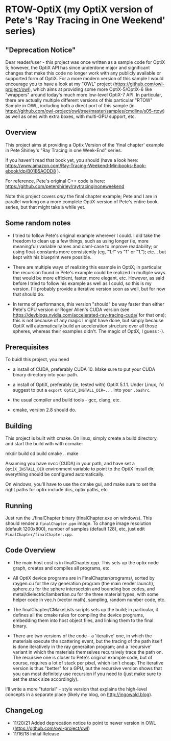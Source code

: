 # RTOW-OptiX (my OptiX version of Pete's 'Ray Tracing in One Weekend' series)

## "Deprecation Notice"

Dear reader/user - this project was once written as a sample code for
OptiX 5; however, the OptiX API has since underdone major and significant
changes that make this code no longer work with any publicly available or supported
form of OptiX. For a more modern version of this sample I would encourage
you to have a look at my "OWL" project (https://github.com/owl-project/owl),
which aims at providing some  more OptiX-5/OptiX-6 like "wrappers"
around today's much more low-level OptiX-7 API. In particular, there
are actually multiple different versions of this particular "RTOW" Sample
in OWL, including both a direct port of this sample (in 
https://github.com/owl-project/owl/tree/master/samples/cmdline/s05-rtow)
as well as ones with extra boxes, with multi-GPU support, etc. 

## Overview

This project aims at providing a Optix Version of the 'final chapter'
example in Pete Shirley's "Ray Tracing in one Week-End" series.

If you haven't read that book yet, you should (have a look here:
https://www.amazon.com/Ray-Tracing-Weekend-Minibooks-Book-ebook/dp/B01B5AODD8
).

For reference, Pete's original C++ code is here:
https://github.com/petershirley/raytracinginoneweekend

Note this project covers *only* the final chapter example; Pete and I
are in parallel working on a more complete OptiX-version of Pete's
entire book series, but that might take a while yet.

## Some random notes

- I tried to follow Pete's original example wherever I could. I did
  take the freedom to clean up a few things, such as using longer (ie,
  more meaningful) variable names and caml-case to improve
  readability; or using float-constants more consistently (eg, "1.f"
  vs "1" or "1."); etc... but kept with his blueprint were
  possible. 

- There are multiple ways of realizing this example in OptiX; in
  particular the recursion found in Pete's example could be realized
  in multiple ways that would be more efficient, faster, more elegant,
  etc. However, as said before I tried to follow his example as well
  as I could, so this is my version. I'll probably provide a iterative
  version soon as well, but for now that should do.

- In terms of performance, this version "should" be way faster than
  either Pete's CPU version or Roger Allen's CUDA version (see
  https://devblogs.nvidia.com/accelerated-ray-tracing-cuda/ for that
  one); this is not because of any magic I might have done, but simply
  because OptiX will automatically build an acceleration structure
  over all those spheres, whereas their examples didn't. The magic of
  OptiX, I guess :-).


## Prerequisites

To buidl this project, you need

- a install of CUDA, preferably CUDA 10. Make sure to put your CUDA
  binary directory into your path.

- a install of OptiX, preferably (ie, tested with) OptiX 5.1.1. Under
  Linux, I'd suggest to put a ```export OptiX_INSTALL_DIR=...``` into your
  ```.bashrc```.

- the usual compiler and build tools - gcc, clang, etc.

- cmake, version 2.8 should do.


## Building

This project is built with cmake. On linux, simply create a build
directory, and start the build with with ccmake:

   mkdir build
   cd build
   cmake ..
   make

Assuming you have nvcc (CUDA) in your path, and have set a
```OptiX_INSTALL_DIR``` environment variable to point to the OptiX
install dir, everything should be configured automatically.

On windows, you'll have to use the cmake gui, and make sure to set the
right paths for optix include dirs, optix paths, etc.


## Running

Just run the ./finalChapter binary (finalChapter.exe on windows). This
should render a ```finalChapter.ppm``` image. To change image
resolution (default 1200x800), number of samples (default 128), etc,
just edit ```FinalChapter/finalChapter.cpp```.



## Code Overview

- The main host cost is in finalChapter.cpp. This sets up the optix
  node graph, creates and compiles all programs, etc.

- All OptiX device programs are in FinalChapter/programs/, sorted by
  raygen.cu for the ray generation program (the main render launch),
  sphere.cu for the sphere intersectoin and bounding box codes, and
  metal/dielectric/lambertian.cu for the three material types, with
  some helper code in vec.h (vector math), sampling, random number
  code, etc.

- The finalChapter/CMakeLists scripts sets up the build; in
  particular, it defines all the cmake rules for compiling the device
  programs, embedding them into host object files, and linking them to
  the final binary.

- There are two versions of the code - a 'iterative' one, in which the
  materials execute the scattering event, but the tracing of the path
  itself is done iteratively in the ray generaiton program; and a
  'recursive' variant in which the materials themselves recursively
  trace the path on. The recursive one is closer to Pete's original
  example code, but of course, requires a lot of stack per pixel,
  which isn't cheap. The iterative version is thus "better" for a GPU,
  but the recursive version shows that you can most definitely use
  recursion if you need to (just make sure to set the stack size
  accordingly).
  
I'll write a more "tutorial" - style version that explains the
high-level concepts in a separate place (likely my blog, on
http://ingowald.blog).


## ChangeLog

- 11/20/21 Added deprecation notice to point to newer version in OWL (https://github.com/owl-project/owl)
- 11/16/18 Initial Release
